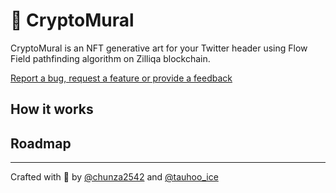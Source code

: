 # 🗿 CryptoMural
CryptoMural is an NFT generative art for your Twitter header using Flow Field pathfinding algorithm on Zilliqa blockchain.

[Report a bug, request a feature or provide a feedback](https://github.com/chunza2542/cryptomural/issues)

## How it works

## Roadmap

---

Crafted with 🧡 by [@chunza2542](https://twitter.com/chunza2542) and [@tauhoo_ice](https://twitter.com/tauhoo_ice)
